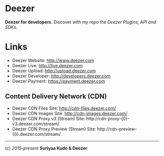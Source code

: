 Deezer
======

**Deezer for developers**. Discover with my repo the *Deezer Plugins, API and SDKs*.

# Links
* Deezer Website: http://www.deezer.com
* Deezer Live: http://live.deezer.com
* Deezer Upload: http://upload.deezer.com
* Deezer Developer: http://developers.deezer.com
* Deezer Payment: https://payment.deezer.com

## Content Delivery Network (CDN)
* Deezer CDN Files Site: http://cdn-files.deezer.com/
* Deezer CDN Images Site: http://cdn-images.deezer.com/
* Deezer CDN Proxy v3 (Stream) Site: http://cdn-proxy-{0}-v3.deezer.com/stream/
* Deezer CDN Proxy Preview (Stream) Site: http://cdn-preview-{0}.deezer.com/stream/

----
(c) *2015-present* **Suriyaa Kudo & Deezer**
